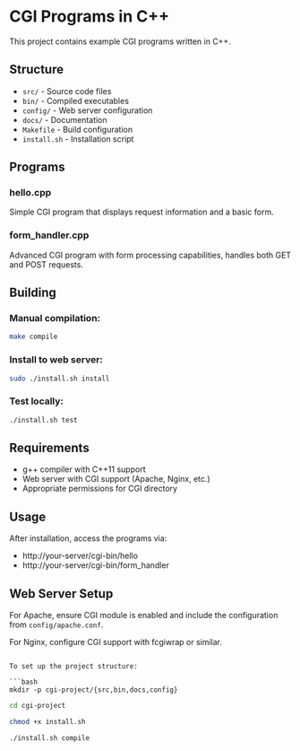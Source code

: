 # CGI Programs in C++

This project contains example CGI programs written in C++.

## Structure

- `src/` - Source code files
- `bin/` - Compiled executables
- `config/` - Web server configuration
- `docs/` - Documentation
- `Makefile` - Build configuration
- `install.sh` - Installation script

## Programs

### hello.cpp
Simple CGI program that displays request information and a basic form.

### form_handler.cpp
Advanced CGI program with form processing capabilities, handles both GET and POST requests.

## Building

### Manual compilation:
```bash
make compile
```

### Install to web server:
```bash
sudo ./install.sh install
```

### Test locally:
```bash
./install.sh test
```

## Requirements

- g++ compiler with C++11 support
- Web server with CGI support (Apache, Nginx, etc.)
- Appropriate permissions for CGI directory

## Usage

After installation, access the programs via:
- http://your-server/cgi-bin/hello
- http://your-server/cgi-bin/form_handler

## Web Server Setup

For Apache, ensure CGI module is enabled and include the configuration from `config/apache.conf`.

For Nginx, configure CGI support with fcgiwrap or similar.
```

To set up the project structure:

```bash
mkdir -p cgi-project/{src,bin,docs,config}
```

```bash
cd cgi-project
```

```bash
chmod +x install.sh
```

```bash
./install.sh compile

